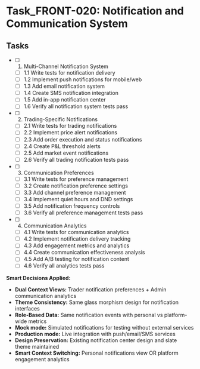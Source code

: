 # Task_FRONT-020: Notification and Communication System

## Tasks

- [ ] 1. Multi-Channel Notification System
  - [ ] 1.1 Write tests for notification delivery
  - [ ] 1.2 Implement push notifications for mobile/web
  - [ ] 1.3 Add email notification system
  - [ ] 1.4 Create SMS notification integration
  - [ ] 1.5 Add in-app notification center
  - [ ] 1.6 Verify all notification system tests pass

- [ ] 2. Trading-Specific Notifications
  - [ ] 2.1 Write tests for trading notifications
  - [ ] 2.2 Implement price alert notifications
  - [ ] 2.3 Add order execution and status notifications
  - [ ] 2.4 Create P&L threshold alerts
  - [ ] 2.5 Add market event notifications
  - [ ] 2.6 Verify all trading notification tests pass

- [ ] 3. Communication Preferences
  - [ ] 3.1 Write tests for preference management
  - [ ] 3.2 Create notification preference settings
  - [ ] 3.3 Add channel preference management
  - [ ] 3.4 Implement quiet hours and DND settings
  - [ ] 3.5 Add notification frequency controls
  - [ ] 3.6 Verify all preference management tests pass

- [ ] 4. Communication Analytics
  - [ ] 4.1 Write tests for communication analytics
  - [ ] 4.2 Implement notification delivery tracking
  - [ ] 4.3 Add engagement metrics and analytics
  - [ ] 4.4 Create communication effectiveness analysis
  - [ ] 4.5 Add A/B testing for notification content
  - [ ] 4.6 Verify all analytics tests pass

**Smart Decisions Applied:**
- **Dual Context Views:** Trader notification preferences + Admin communication analytics
- **Theme Consistency:** Same glass morphism design for notification interfaces
- **Role-Based Data:** Same notification events with personal vs platform-wide metrics
- **Mock mode:** Simulated notifications for testing without external services
- **Production mode:** Live integration with push/email/SMS services
- **Design Preservation:** Existing notification center design and slate theme maintained
- **Smart Context Switching:** Personal notifications view OR platform engagement analytics